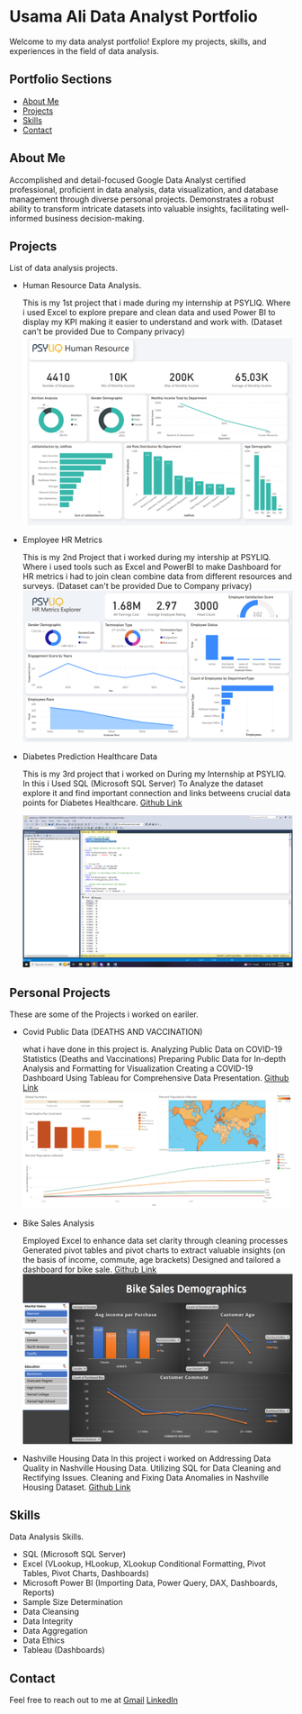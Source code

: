 
# Usama Ali Data Analyst Portfolio

Welcome to my data analyst portfolio! Explore my projects, skills, and experiences in the field of data analysis.

## Portfolio Sections
- [About Me](#about-me)
- [Projects](#projects)
- [Skills](#skills)
- [Contact](#contact)

## About Me
Accomplished and detail-focused Google Data Analyst certified professional, proficient in data analysis, data visualization, and database management through diverse personal projects. Demonstrates a robust ability to transform intricate datasets into valuable insights, facilitating well-informed business decision-making.

## Projects
List of data analysis projects.
- Human Resource Data Analysis.

  This is my 1st project that i made during my internship at PSYLIQ. Where i used Excel to explore prepare and clean data and used Power BI to display my KPI making it easier to understand and work with.
  (Dataset can't be provided Due to Company privacy) 
  ![Human Resource Data Analysis Project](DashboardHR1.png)
- Employee HR Metrics

  This is my 2nd Project that i worked during my intership at PSYLIQ. Where i used tools such as Excel and PowerBI to make Dashboard for HR metrics i had to join clean combine data from different resources and surveys.
   (Dataset can't be provided Due to Company privacy) 
  ![Employee HR Metrics Data Analysis Project](DashboardHR2.png)
- Diabetes Prediction Healthcare Data

  This is my 3rd project that i worked on During my Internship at PSYLIQ. In this i Used SQL (Microsoft SQL Server) To Analyze the dataset explore it and find important connection and links betweens crucial data points for Diabetes Healthcare.
  [Github Link](https://github.com/GlobalMid/Diabetes-Data-SQL-project-)

  ![Diabetes Prediction Healthcare Data](1sql.png)


## Personal Projects
  These are some of the Projects i worked on eariler.

- Covid Public Data (DEATHS AND VACCINATION)
 
  what i have done in this project is. Analyzing Public Data on COVID-19 Statistics (Deaths and Vaccinations) Preparing Public Data for In-depth Analysis and Formatting for Visualization Creating a COVID-19 Dashboard Using Tableau for Comprehensive Data Presentation.
  [Github Link](https://github.com/GlobalMid/Covid-Public-data-)
  ![Covid Public Data ](covidtab.png)

- Bike Sales Analysis

  Employed Excel to enhance data set clarity through cleaning processes Generated pivot tables and pivot charts to extract valuable insights (on the basis of income, commute, age brackets) Designed and tailored a dashboard for bike sale.
  [Github Link](https://github.com/GlobalMid/Bike-sales-Analysis-)
  ![Bike Sales Analysis ](Bikesalesexcelproject.png)

- Nashville Housing Data
  In this project i worked on Addressing Data Quality in Nashville Housing Data. Utilizing SQL for Data Cleaning and Rectifying Issues. Cleaning and Fixing Data Anomalies in Nashville Housing Dataset.
  [Github Link](https://github.com/GlobalMid/Housing-Data-cleaning-)

## Skills
 Data Analysis Skills.
- SQL (Microsoft SQL Server)
- Excel (VLookup, HLookup, XLookup Conditional 
  Formatting, Pivot Tables, Pivot Charts, Dashboards)
- Microsoft Power BI (Importing Data, Power Query, 
  DAX, Dashboards, Reports)
- Sample Size Determination
- Data Cleansing
- Data Integrity 
- Data Aggregation
- Data Ethics
- Tableau (Dashboards)



## Contact
Feel free to reach out to me at [Gmail](mailto:usamakhan4254@gmail.com)          [LinkedIn](https://www.linkedin.com/in/usama-ali-analyst/)
